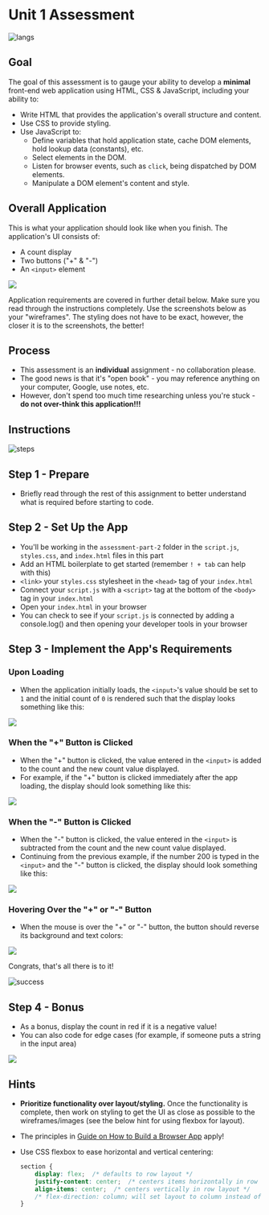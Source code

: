 # Unit 1 Assessment
![langs](https://clipart.info/images/ccovers/1499794874html5-js-css3-logo-png.png)
## Goal

The goal of this assessment is to gauge your ability to develop a **minimal** front-end web application using HTML, CSS & JavaScript, including your ability to:

- Write HTML that provides the application's overall structure and content. 
- Use CSS to provide styling.
- Use JavaScript to:
	- Define variables that hold application state, cache DOM elements, hold lookup data (constants), etc.
	- Select elements in the DOM.
	- Listen for browser events, such as `click`, being dispatched by DOM elements.
	- Manipulate a DOM element's content and style. 

## Overall Application
This is what your application should look like when you finish. The application's UI consists of:
- A count display
- Two buttons ("+" & "-")
- An `<input>` element

<img src="https://i.imgur.com/nsLfnoG.png">



Application requirements are covered in further detail below. Make sure you read through the instructions completely.
Use the screenshots below as your "wireframes". The styling does not have to be exact, however, the closer it is to the screenshots, the better!

## Process
- This assessment is an **individual** assignment - no collaboration please.
- The good news is that it's "open book" - you may reference anything on your computer, Google, use notes, etc. 
- However, don't spend too much time researching unless you're stuck - **do not over-think this application!!!**

## Instructions 
![steps](https://www.learnupon.com/wp-content/uploads/@2x-Blog-ADDIE-stairs-animation.gif)

## Step 1 - Prepare 
- Briefly read through the rest of this assignment to better understand what is required before starting to code.

## Step 2 - Set Up the App
- You'll be working in the `assessment-part-2` folder in the `script.js`, `styles.css`, and `index.html` files in this part
- Add an HTML boilerplate to get started (remember `! + tab` can help with this)
- `<link>` your `styles.css` stylesheet in the `<head>` tag of your `index.html`
- Connect your `script.js` with a `<script>` tag at the bottom of the `<body>` tag in your `index.html`
- Open your `index.html` in your browser
- You can check to see if your `script.js` is connected by adding a console.log() and then opening your developer tools in your browser

## Step 3 - Implement the App's Requirements 

### Upon Loading
- When the application initially loads, the `<input>`'s value should be set to `1` and the initial count of `0` is rendered such that the display looks something like this:

<img src="https://i.imgur.com/nsLfnoG.png">

### When the "+" Button is Clicked
- When the "+" button is clicked, the value entered in the `<input>` is added to the count and the new count value displayed.
- For example, if the "+" button is clicked immediately after the app loading, the display should look something like this:

<img src="https://i.imgur.com/xNdlBn2.png">

### When the "-" Button is Clicked
- When the "-" button is clicked, the value entered in the `<input>` is subtracted from the count and the new count value displayed.
- Continuing from the previous example, if the number 200 is typed in the `<input>` and the "-" button is clicked, the display should look something like this:

<img src="https://i.imgur.com/QjtcAJT.png">

### Hovering Over the "+" or "-" Button
- When the mouse is over the "+" or "-" button, the button should reverse its background and text colors:

<img src="https://i.imgur.com/agT3aGX.png">

Congrats, that's all there is to it!

![success](https://media.tenor.co/images/71c367112da172a580f9abbdef5b67e2/raw)

## Step 4 - Bonus
- As a bonus, display the count in red if it is a negative value!
- You can also code for edge cases (for example, if someone puts a string in the input area)

<img src="https://i.imgur.com/LCSG1Wg.png">

## Hints
- **Prioritize functionality over layout/styling.** Once the functionality is complete, then work on styling to get the UI as close as possible to the wireframes/images (see the below hint for using flexbox for layout).
- The principles in [Guide on How to Build a Browser App](https://github.com/ga-students/wdi-dt-57/blob/master/work/w01/d5/03-guide-to-building-a-browser-app.md) apply!
- Use CSS flexbox to ease horizontal and vertical centering:

	```css
	section {
		display: flex;  /* defaults to row layout */
		justify-content: center;  /* centers items horizontally in row layout */
		align-items: center;  /* centers vertically in row layout */
		/* flex-direction: column; will set layout to column instead of row */
	}
	```
